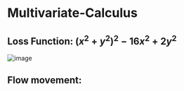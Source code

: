 # Multivariate-Calculus

## Loss Function: $(x^2+y^2)^2-16x^2+2y^2$

![image](https://github.com/pranjallk1995/Multivariate-Calculus/assets/22261236/11e36842-20a7-4636-8e48-316264a92f73)

## Flow movement:

